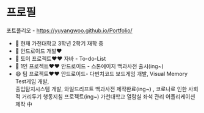

<!--
**YuYangWoo/YuYangWoo** is a ✨ _special_ ✨ repository because its `README.md` (this file) appears on your GitHub profile.

Here are some ideas to get you started:

- 🔭 I’m currently working on ...
- 🌱 I’m currently learning ...
- 👯 I’m looking to collaborate on ...
- 🤔 I’m looking for help with ...
- 💬 Ask me about ...
- 📫 How to reach me: ...
- 😄 Pronouns: ...
- ⚡ Fun fact: ...
-->

 # 프로필

포트폴리오 - https://yuyangwoo.github.io/Portfolio/

- 🔭 현재 가천대학교 3학년 2학기 재학 중
- 🌱 안드로이드 개발♥
- 👯 토이 프로젝트♥♥ 자바 - To-do-List
- 🤔 1인 프로젝트♥♥ 안드로이드 - 스톤에이지 백과사전 출시(ing~) 
- 😄 팀 프로젝트♥♥ 안드로이드- 다빈치코드 보드게임 개발,
                   Visual Memory Test게임 개발,  
                   출입탐지시스템 개발, 
                   와일드리프트 백과사전 제작완료(ing~) ,
                   코로나로 인한 사회적 거리두기 행동지침 프로젝트(ing~)
                   가천대학교 열람실 좌석 관리 어플리케이션 제작 中
